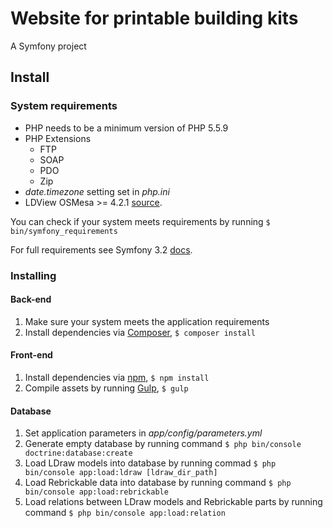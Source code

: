 # Website for printable building kits
A Symfony project 

## Install

### System requirements
* PHP needs to be a minimum version of PHP 5.5.9
* PHP Extensions
    * FTP 
    * SOAP 
    * PDO 
    * Zip 
* *date.timezone* setting set in *php.ini*
* LDView OSMesa >= 4.2.1 [source](https://tcobbs.github.io/ldview/).

You can check if your system meets requirements by running `$ bin/symfony_requirements`

For full requirements see Symfony 3.2 [docs](http://symfony.com/doc/3.2/reference/requirements.html).

### Installing  
   
#### Back-end
1. Make sure your system meets the application requirements
2. Install dependencies via [Composer](https://getcomposer.org/), `$ composer install`

#### Front-end
1. Install dependencies via [npm](https://www.npmjs.com/), `$ npm install`
2. Compile assets by running [Gulp](http://gulpjs.com/), `$ gulp`

#### Database
1. Set application parameters in *app/config/parameters.yml*
2. Generate empty database by running command `$ php bin/console doctrine:database:create`    
3. Load LDraw models into database by running commad `$ php bin/console app:load:ldraw [ldraw_dir_path]` 
4. Load Rebrickable data into database by running command `$ php bin/console app:load:rebrickable`  
5. Load relations between LDraw models and Rebrickable parts by running command `$ php bin/console app:load:relation`  